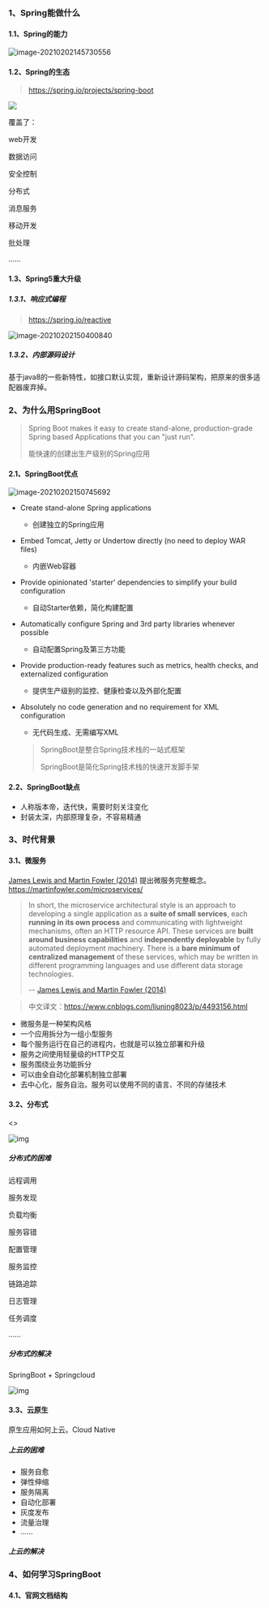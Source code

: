 

### 1、Spring能做什么

#### 	1.1、Spring的能力

![image-20210202145730556](images/image-20210202145730556.png)

#### 	1.2、Spring的生态

> https://spring.io/projects/spring-boot

<img src="images/image-20210202150011681.png"/>

覆盖了：

web开发

数据访问

安全控制

分布式

消息服务

移动开发

批处理

......

#### 	1.3、Spring5重大升级

##### 		1.3.1、响应式编程

> https://spring.io/reactive

![image-20210202150400840](images/image-20210202150400840.png)

##### 		1.3.2、内部源码设计

​		基于java8的一些新特性，如接口默认实现，重新设计源码架构，把原来的很多适配器废弃掉。

### 2、为什么用SpringBoot

> Spring Boot makes it easy to create stand-alone, production-grade Spring based Applications that you can "just run".
>
> 能快速的创建出生产级别的Spring应用

#### 2.1、SpringBoot优点

![image-20210202150745692](images/image-20210202150745692.png)

* Create stand-alone Spring applications

  * 创建独立的Spring应用

* Embed Tomcat, Jetty or Undertow directly (no need to deploy WAR files)

  * 内嵌Web容器

* Provide opinionated 'starter' dependencies to simplify your build configuration

  * 自动Starter依赖，简化构建配置

* Automatically configure Spring and 3rd party libraries whenever possible

  * 自动配置Spring及第三方功能

* Provide production-ready features such as metrics, health checks, and externalized configuration

  * 提供生产级别的监控、健康检查以及外部化配置

* Absolutely no code generation and no requirement for XML configuration

  * 无代码生成、无需编写XML

  > SpringBoot是整合Spring技术栈的一站式框架
  >
  > SpringBoot是简化Spring技术栈的快速开发脚手架

#### 	2.2、SpringBoot缺点

* 人称版本帝，迭代快，需要时刻关注变化
* 封装太深，内部原理复杂，不容易精通

### 3、时代背景

#### 	3.1、微服务

[James Lewis and Martin Fowler (2014)](https://martinfowler.com/articles/microservices.html)  提出微服务完整概念。https://martinfowler.com/microservices/

> In short, the microservice architectural style is an      approach to developing a single application as a **suite of small      services**, each **running in its own process** and communicating with      lightweight mechanisms, often an HTTP resource API. These      services are **built around business capabilities** and      **independently deployable** by fully automated deployment      machinery. There is a **bare minimum of centralized management** of      these services, which may be written in different programming      languages and use different data storage      technologies.
>
> -- [James Lewis and Martin Fowler (2014)](https://martinfowler.com/articles/microservices.html)

> 中文译文：https://www.cnblogs.com/liuning8023/p/4493156.html

* 微服务是一种架构风格
* 一个应用拆分为一组小型服务
* 每个服务运行在自己的进程内，也就是可以独立部署和升级
* 服务之间使用轻量级的HTTP交互
* 服务围绕业务功能拆分
* 可以由全自动化部署机制独立部署
* 去中心化，服务自治。服务可以使用不同的语言、不同的存储技术

#### 	3.2、分布式

<></p>![img](images/1599562347965-a617a866-4270-44e9-9c5b-ced552683eda.png)

##### 		分布式的困难

远程调用

服务发现

负载均衡

服务容错

配置管理

服务监控

链路追踪

日志管理

任务调度

......

##### 		分布式的解决

SpringBoot + Springcloud

![img](images/1599799119457-841ef47a-6585-4ca4-8e3d-8298e796012c.png)

#### 	3.3、云原生

原生应用如何上云。Cloud Native

##### 		上云的困难

* 服务自愈
* 弹性伸缩
* 服务隔离
* 自动化部署
* 灰度发布
* 流量治理
* ......

##### 		上云的解决

### 4、如何学习SpringBoot

#### 	4.1、官网文档结构


